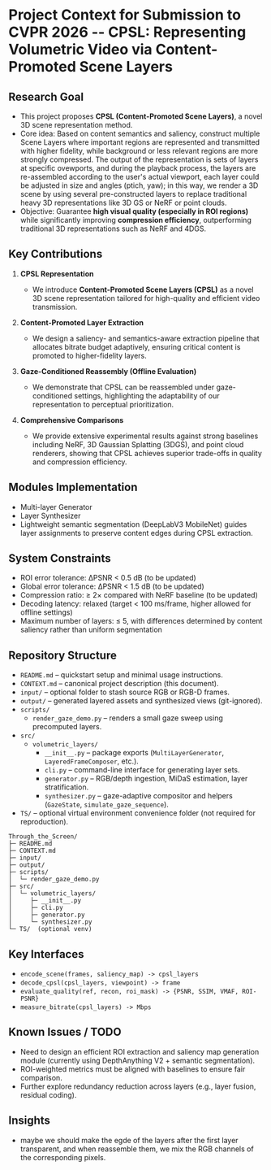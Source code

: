# Project Context for Submission to CVPR 2026 -- CPSL: Representing Volumetric Video via Content-Promoted Scene Layers

## Research Goal
- This project proposes **CPSL (Content-Promoted Scene Layers)**, a novel 3D scene representation method.  
- Core idea: Based on content semantics and saliency, construct multiple Scene Layers where important regions are represented and transmitted with higher fidelity, while background or less relevant regions are more strongly compressed. The output of the representation is sets of layers at specific ovewports, and during the playback process, the layers are re-assembled according to the user's actual viewport, each layer could be adjusted in size and angles (ptich, yaw); in this way, we render a 3D scene by using several pre-constructed layers to replace traditional heavy 3D representations like 3D GS or NeRF or point clouds.
- Objective: Guarantee **high visual quality (especially in ROI regions)** while significantly improving **compression efficiency**, outperforming traditional 3D representations such as NeRF and 4DGS.

## Key Contributions
1. **CPSL Representation**  
   - We introduce **Content-Promoted Scene Layers (CPSL)** as a novel 3D scene representation tailored for high-quality and efficient video transmission.  

2. **Content-Promoted Layer Extraction**  
   - We design a saliency- and semantics-aware extraction pipeline that allocates bitrate budget adaptively, ensuring critical content is promoted to higher-fidelity layers.  

3. **Gaze-Conditioned Reassembly (Offline Evaluation)**  
   - We demonstrate that CPSL can be reassembled under gaze-conditioned settings, highlighting the adaptability of our representation to perceptual prioritization.  

4. **Comprehensive Comparisons**  
   - We provide extensive experimental results against strong baselines including NeRF, 3D Gaussian Splatting (3DGS), and point cloud renderers, showing that CPSL achieves superior trade-offs in quality and compression efficiency.  

## Modules Implementation
- Multi-layer Generator 
- Layer Synthesizer
- Lightweight semantic segmentation (DeepLabV3 MobileNet) guides layer
  assignments to preserve content edges during CPSL extraction.

## System Constraints
- ROI error tolerance: ΔPSNR < 0.5 dB (to be updated)
- Global error tolerance: ΔPSNR < 1.5 dB  (to be updated) 
- Compression ratio: ≥ 2× compared with NeRF baseline  (to be updated) 
- Decoding latency: relaxed (target < 100 ms/frame, higher allowed for offline settings)  
- Maximum number of layers: ≤ 5, with differences determined by content saliency rather than uniform segmentation

## Repository Structure
- `README.md` – quickstart setup and minimal usage instructions.
- `CONTEXT.md` – canonical project description (this document).
- `input/` – optional folder to stash source RGB or RGB-D frames.
- `output/` – generated layered assets and synthesized views (git-ignored).
- `scripts/`
  - `render_gaze_demo.py` – renders a small gaze sweep using precomputed layers.
- `src/`
  - `volumetric_layers/`
    - `__init__.py` – package exports (`MultiLayerGenerator`, `LayeredFrameComposer`, etc.).
    - `cli.py` – command-line interface for generating layer sets.
    - `generator.py` – RGB/depth ingestion, MiDaS estimation, layer stratification.
    - `synthesizer.py` – gaze-adaptive compositor and helpers (`GazeState`, `simulate_gaze_sequence`).
- `TS/` – optional virtual environment convenience folder (not required for reproduction).

```text
Through_the_Screen/
├─ README.md
├─ CONTEXT.md
├─ input/
├─ output/
├─ scripts/
│  └─ render_gaze_demo.py
├─ src/
│  └─ volumetric_layers/
│     ├─ __init__.py
│     ├─ cli.py
│     ├─ generator.py
│     └─ synthesizer.py
└─ TS/  (optional venv)
```

## Key Interfaces
- `encode_scene(frames, saliency_map) -> cpsl_layers`  
- `decode_cpsl(cpsl_layers, viewpoint) -> frame`  
- `evaluate_quality(ref, recon, roi_mask) -> {PSNR, SSIM, VMAF, ROI-PSNR}`  
- `measure_bitrate(cpsl_layers) -> Mbps`

## Known Issues / TODO
- Need to design an efficient ROI extraction and saliency map generation module (currently using DepthAnything V2 + semantic segmentation).  
- ROI-weighted metrics must be aligned with baselines to ensure fair comparison.  
- Further explore redundancy reduction across layers (e.g., layer fusion, residual coding).

## Insights
- maybe we should make the egde of the layers after the first layer transparent, and when reassemble them, we mix the RGB channels of the corresponding pixels.
